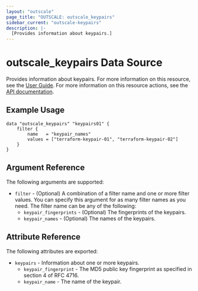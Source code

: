 ```yaml
---
layout: "outscale"
page_title: "OUTSCALE: outscale_keypairs"
sidebar_current: "outscale-keypairs"
description: |-
  [Provides information about keypairs.]
---
```


# outscale_keypairs Data Source

Provides information about keypairs.
For more information on this resource, see the [User Guide](https://wiki.outscale.net/display/EN/About+Keypairs).
For more information on this resource actions, see the [API documentation](https://docs.outscale.com/api#3ds-outscale-api-keypair).

## Example Usage

```hcl
data "outscale_keypairs" "keypairs01" {
	filter {
		name   = "keypair_names"
		values = ["terraform-keypair-01", "terraform-keypair-02"]
	}
}
```

## Argument Reference

The following arguments are supported:

* `filter` - (Optional) A combination of a filter name and one or more filter values. You can specify this argument for as many filter names as you need. The filter name can be any of the following:
    * `keypair_fingerprints` - (Optional) The fingerprints of the keypairs.
    * `keypair_names` - (Optional) The names of the keypairs.

## Attribute Reference

The following attributes are exported:

* `keypairs` - Information about one or more keypairs.
    * `keypair_fingerprint` - The MD5 public key fingerprint as specified in section 4 of RFC 4716.
    * `keypair_name` - The name of the keypair.
